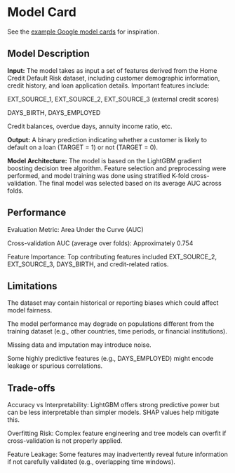 # Model Card

See the [example Google model cards](https://modelcards.withgoogle.com/model-reports) for inspiration. 

## Model Description

**Input:** 
The model takes as input a set of features derived from the Home Credit Default Risk dataset, including customer demographic information, credit history, and loan application details. Important features include:

EXT_SOURCE_1, EXT_SOURCE_2, EXT_SOURCE_3 (external credit scores)

DAYS_BIRTH, DAYS_EMPLOYED

Credit balances, overdue days, annuity income ratio, etc.

**Output:** 
A binary prediction indicating whether a customer is likely to default on a loan (TARGET = 1) or not (TARGET = 0).

**Model Architecture:** 
The model is based on the LightGBM gradient boosting decision tree algorithm. Feature selection and preprocessing were performed, and model training was done using stratified K-fold cross-validation. The final model was selected based on its average AUC across folds.

## Performance

Evaluation Metric: Area Under the Curve (AUC)

Cross-validation AUC (average over folds): Approximately 0.754

Feature Importance: Top contributing features included EXT_SOURCE_2, EXT_SOURCE_3, DAYS_BIRTH, and credit-related ratios.

## Limitations

The dataset may contain historical or reporting biases which could affect model fairness.

The model performance may degrade on populations different from the training dataset (e.g., other countries, time periods, or financial institutions).

Missing data and imputation may introduce noise.

Some highly predictive features (e.g., DAYS_EMPLOYED) might encode leakage or spurious correlations.

## Trade-offs

Accuracy vs Interpretability: LightGBM offers strong predictive power but can be less interpretable than simpler models. SHAP values help mitigate this.

Overfitting Risk: Complex feature engineering and tree models can overfit if cross-validation is not properly applied.

Feature Leakage: Some features may inadvertently reveal future information if not carefully validated (e.g., overlapping time windows).
